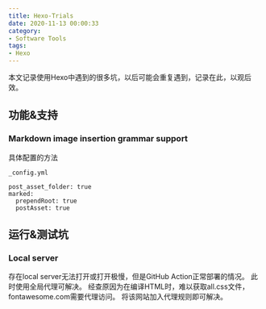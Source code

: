 ```yaml
---
title: Hexo-Trials
date: 2020-11-13 00:00:33
category: 
- Software Tools
tags:
- Hexo
---
```


本文记录使用Hexo中遇到的很多坑，以后可能会重复遇到，记录在此，以观后效。

<!-- more -->

## 功能&支持

### Markdown image insertion grammar support

具体配置的方法

```
_config.yml

post_asset_folder: true
marked:
  prependRoot: true
  postAsset: true
```

## 运行&测试坑

### Local server

存在local server无法打开或打开极慢，但是GitHub Action正常部署的情况。
此时使用全局代理可解决。
经查原因为在编译HTML时，难以获取all.css文件，fontawesome.com需要代理访问。
将该网站加入代理规则即可解决。